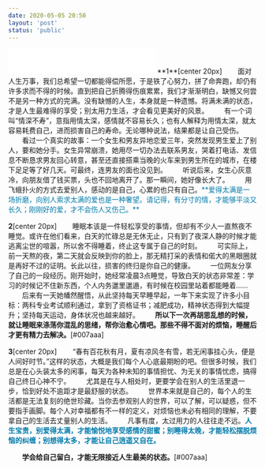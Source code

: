 ```yaml
---
date: 2020-05-05 20:50
layout: 'post'
status: 'public'
---
```

<iframe frameborder="no" border="0" marginwidth="0" marginheight="0" width=298 height=52 allow=aut src="//music.163.com/outchain/player?type=2&id=22653254&auto=1&height=32"></iframe>
**1**[center 20px]
&emsp;&emsp;面对人生万事，我们总希望一切都能得偿所愿，于是铁了心努力，拼了命奔跑，却仍有许多求而不得的时候。直到把自己折腾得伤痕累累，我们才渐渐明白，缺憾又何尝不是另一种方式的完满。没有缺憾的人生，本身就是一种遗憾。将满未满的状态，才是人生最难得的享受；别太用力生活，才会看见更美好的风景。
&emsp;&emsp;有一个词叫“情深不寿”，意指用情太深，感情就不容易长久；也有人解释为用情太深，就太容易耗费自己，进而损害自己的寿命。无论哪种说法，结果都是让自己受伤。
&emsp;&emsp;看过一个真实的故事：一个女生和男友异地恋爱三年，突然发现男生爱上了别人，要和她分手。女生异常崩溃，她用尽一切办法去联系男友，哭着打电话、发信息不断恳求男友回心转意，甚至还直接搭乘当晚的火车来到男生所在的城市，在楼下足足等了好几天。可最终，连男友的面也没见到。
&emsp;&emsp;听说后来，女生心灰意冷，向朋友借了钱买票，头也不回地离开了。那一瞬间，她好像长大了。
&emsp;&emsp;用飞蛾扑火的方式去爱别人，感动的是自己，心累的也只有自己。<span style="color:#007aaa;">**爱得太满是一场折磨，向别人索求太满的爱也是一种奢望。请记得，有分寸的情，才能够平淡又长久；刚刚好的爱，才不会伤人又伤己。**</span>

**2**[center 20px]
&emsp;&emsp;睡眠本该是一件轻松享受的事情，但却有不少人一直熬夜不睡觉。或许在他们看来，白天的忙碌总是无休无止，只有到了夜深人静的时候才能逃离尘世的喧嚣，所以舍不得睡着，终止这专属于自己的时刻。
&emsp;&emsp;可实际上，前一天熬的夜，第二天就会反映到你的脸上，那无精打采的表情和偌大的黑眼圈就是再好不过的证明。长此以往，损害的终归是你自己的健康。
&emsp;&emsp;一位网友分享了自己的一段经历。刚开始时，她经常凌晨3点睡觉，导致白天的状态非常差：学习的时候记不住新东西，个人内务邋里邋遢，有时候在校园里站着都能睡着……
&emsp;&emsp;后来有一天她幡然醒悟，从此坚持每天早睡早起，一年下来实现了许多小目标：两科专业考试顺利通过，拿到了资格证书；减肥成功，精神状态得到大幅提升；坚持每天运动，身体状况也越来越好。
&emsp;&emsp;**所以下一次再胡思乱想的时候，就让睡眠来涤荡你混乱的思绪，帮你治愈心情吧。那些不得不面对的烦恼，睡醒后才更有精力去解决。**[#007aaa]

**3**[center 20px]
&emsp;&emsp;“春有百花秋有月，夏有凉风冬有雪，若无闲事挂心头，便是人间好时节。”这样的状态，大概是我们每个人心底最期盼的吧。但很多时候，我们总是在心头装太多的闲事，每天为各种未知的事情担忧、为无关的事情忧虑，搞得自己终日心神不宁。
&emsp;&emsp;尤其是在与人相处时，更要学会在别人的生活里退一步，恰到好处不逾距才是最舒服的状态。
&emsp;&emsp;世界本来就是自己的，每个人的生活都是无法复刻的绝世珍藏。当你去参观别人的世界，可以了解，可以疑惑，但不要指手画脚。每个人对幸福都有不一样的定义，对烦恼也未必有相同的理解，不要拿自己的生活去丈量别人的生活。
&emsp;&emsp;凡事有度，太过用力的人往往走不远。<span style="color:#007aaa;">**人生宝贵，别爱得太满，才能愉悦地享受感情的甜蜜；别睡得太晚，才能轻松摆脱烦恼的纠缠；别想得太多，才能让自己逍遥又自在。**</span>

&emsp;&emsp;**学会给自己留白，才能无限接近人生最美的状态。**[#007aaa]

